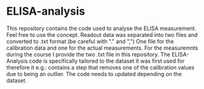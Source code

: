 # ELISA-analysis
This repository contains the code used to analyse the ELISA measurement.
Feel free to use the concept.
Readout data was separated into two files and converted to .txt format (be careful with "." and ",")
One file for the calibration data and one for the actual measurements.
For the measuremnts during the course I provide the two .txt file in this repository.
The ELISA-Analysis code is specifically tailored to the dataset it was first used for therefore it e.g.: contains a step that removes one of the calibration values due to being an outlier.
The code needs to updated depending on the dataset.
